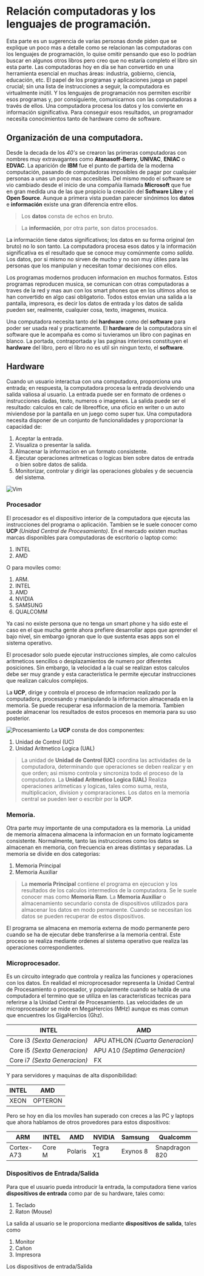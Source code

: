# Relación computadoras y los lenguajes de programación.
Esta parte es un sugerencia de varias personas donde piden que se explique un poco mas a detalle como se relacionan las computadoras con los lenguajes de programación, lo quise omitir pensando que eso lo podrían buscar en algunos otros libros pero creo que no estaría completo el libro sin esta parte.
Las computadoras hoy en día se han convertido en una herramienta esencial en muchas áreas: industria, gobierno, ciencia, educación, etc. El papel de los programas y aplicaciones juega un papel crucial; sin una lista de instrucciones a seguir, la computadora es virtualmente inútil. Y los lenguajes de programación nos permiten escribir esos programas y, por consiguiente, comunicarnos con las computadoras a través de ellos.
Una computadora procesa los datos y los convierte en información significativa. Para conseguir esos resultados, un programador necesita conocimientos tanto de hardware como de software.

## Organización de una computadora.
Desde la decada de los *40's* se crearon las primeras computadoras con nombres muy extravagantes como **Atanasoff-Berry**, **UNIVAC**, **ENIAC** o **EDVAC**.
La aparición de **IBM** fue el punto de partida de la moderna computación, pasando de computadoras imposibles de pagar por cualquier personas a unas un poco mas accesibles. Del mismo modo el software se vio cambiado desde el inicio de una compañía llamada **Microsoft** que fue en gran medida una de las que propicio la creación del **Software Libre** y el **Open Source**.
Aunque a primera vista puedan parecer sinónimos los **datos** e **información** existe una gran diferencia entre ellos.

> Los **datos** consta de echos en bruto. 

> La **información**, por otra parte, son datos procesados.

La información tiene datos significativos; los datos en su forma original (en bruto) no lo son tanto. La computadora procesa esos datos y la información significativa es el resultado que se conoce muy comúnmente como *salida*.
Los datos, por si mismo no sirven de mucho y no son muy útiles para las personas que los manipulan y necesitan tomar decisiones con ellos.

Los programas modernos producen informacion en muchos formatos. Estos programas reproducen musica, se comunican con otras computadoras a traves de la red y mas aun con los smart phones que en los ultimos años se han convertido en algo casi obligatorio. Todos estos envian una salida a la pantalla, impresora, es decir los datos de entrada y los datos de salida pueden ser, realmente, cualquier cosa, texto, imagenes, musica.

Una computadora necesita tanto del **hardware** como del **software** para poder ser usada real y practicamente. El **hardware** de la computadora sin el software que le acompaña es como si tuvieramos un libro con paginas en blanco. La portada, contraportada y las paginas interiores constituyen el **hardware** del libro, pero el libro no es util sin ningun texto, el **software**.

## Hardware
Cuando un usuario interactua con una computadora, proporciona una entrada; en respuesta, la computadora procesa la entrada devolviendo una salida valiosa al usuario. La entrada puede ser en formato de ordenes o instrucciones dadas, texto, numeros o imagenes. La salida puede ser el resultado: calculos en calc de libreoffice, una oficio en writer o un auto miviendose por la pantalla en un juego como super tux. Una computadora necesita disponer de un conjunto de funcionalidades y proporcionar la capacidad de:

1. Aceptar la entrada.
2. Visualiza o presentar la salida.
3. Almacenar la informacion en un formato consistente.
4. Ejecutar operaciones aritmeticas o logicas bien sobre datos de entrada o bien sobre datos de salida.
5. Monitorizar, controlar y dirigir las operaciones globales y de secuencia del sistema.

![Vim](/Imagenes/Arquitectura/CPU.svg)
### Procesador

El procesador es el dispositivo interior de la computadora que ejecuta las instrucciones del programa o aplicación. Tambien se le suele conocer como **UCP** *(Unidad Central de Procesamiento)*. En el mercado existen muchas marcas disponibles para computadoras de escritorio o laptop como:

1. INTEL
2. AMD

O para moviles como:

1. ARM.
2. INTEL
3. AMD
4. NVIDIA
5. SAMSUNG
6. QUALCOMM

Ya casi no existe persona que no tenga un smart phone y ha sido este el caso en el que mucha gente ahora prefiere desarrollar apps que aprender el bajo nivel, sin embargo ignoran que lo que sustenta esas apps son el sistema operativo.

El procesador solo puede ejecutar instrucciones simples, ale como calculos aritmeticos sencillos o desplazamientos de numero por diferentes posiciones. Sin embargo, la velocidad a la cual se realizan estos calculos debe ser muy grande y esta caracteristica le permite ejecutar instrucciones que realizan calculos complejos.

La **UCP**, dirige y controla el proceso de informacion realizado por la computadora, procesando y manipulando la informacion almacenada en la memoria. Se puede recuperar esa informacion de la memoria. Tambien puede almacenar los resultados de estos procesos en memoria para su uso posterior.

![Procesamiento](/Imagenes/Arquitectura/Procesamiento.svg)
La **UCP** consta de dos componentes:

1. Unidad de Control (UC)
2. Unidad Aritmetico Logica (UAL)

> La unidad de **Unidad de Control (UC)** coordina las actividades de la computadora, determinando que operaciones se deben realizar y en que orden; asi mismo controla y sincroniza todo el proceso de la computadora.
> La **Unidad Aritmetico Logica (UAL)** Realiza operaciones aritmeticas y logicas, tales como suma, resta, multiplicacion, division y compraraciones. Los datos en la memoria central se pueden leer o escribir por la **UCP**.

### Memoria.

Otra parte muy importante de una computadora es la memoria. La unidad de memoria almacena almacena la informacion en un formato logicamente consistente. Normalmente, tanto las instrucciones como los datos se almacenan en memoria, con frecuencia en areas distintas y separadas. La memoria se divide en dos categorias:

1. Memoria Principal
2. Memoria Auxiliar

> La **memoria Principal** contiene el programa en ejecucion y los resultados de los calculos intermedios de la computadora. Se le suele conocer mas como **Memoria Ram**.
> La **Memoria Auxiliar** o almacenamiento secundario consta de dispositivos utilizados para almacenar los datos en modo permanente. Cuando se necesitan los datos se pueden recuperar de estos dispositivos.

El programa se almacena en memoria externa de modo permanente pero cuando se ha de ejecutar debe transferirse a la memoria central. Este proceso se realiza mediante ordenes al sistema operativo que realiza las operaciones correspondientes.

### Microprocesador.
Es un circuito integrado que controla y realiza las funciones y operaciones con los datos. En realidad el microprocesador representa la Unidad Central de Procesamiento o procesador, y popularmente cuando se habla de una computadora el termino que se utiliza en las caracteristicas tecnicas para referirse a la Unidad Central de Procesamiento.
Las velocidades de un microprocesador se mide en MegaHercios (MHz) aunque es mas comun que encuentres los GigaHercios (Ghz).

| **INTEL** | **AMD** |
| -- | -- |
| Core i3 *(Sexta Generacion)* | APU ATHLON *(Cuarta Generacion)* |
| Core i5 *(Sexta Generacion)* | APU A10 *(Septima Generacion)* |
| Core i7 *(Sexta Generacion)* | FX | 

Y para servidores y maquinas de alta disponibilidad:

| **INTEL** | **AMD** |
| -- | -- |
| XEON | OPTERON |

Pero se hoy en dia los moviles han superado con creces a las PC y laptops que ahora hablamos de otros provedores para estos dispositivos:

| **ARM** | **INTEL** | **AMD** | **NVIDIA** | **Samsung** | **Qualcomm** |
| -- | -- | -- | -- | -- | -- |
| Cortex-A73 | Core M | Polaris | Tegra X1 | Exynos 8 | Snapdragon 820 |

### Dispositivos de Entrada/Salida
Para que el usuario pueda introducir la entrada, la computadora tiene varios **dispositivos de entrada** como par de su hardware, tales como:

1. Teclado
2. Raton (Mouse)

La salida al usuario se le proporciona mediante **dispositivos de salida**, tales como

1. Monitor
2. Cañon
3. Impresora

Los dispositivos de entrada/Salida 


